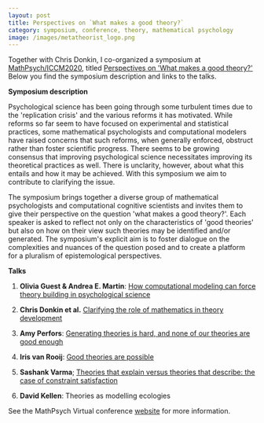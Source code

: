 ```yaml
---
layout: post
title: Perspectives on `What makes a good theory?`
category: symposium, conference, theory, mathematical psychology
image: /images/metatheorist_logo.png
---
```



Together with Chris Donkin, I co-organized a symposium at [MathPsych/ICCM2020](http://mathpsych.org/conferences/2020/), titled [Perspectives on 'What makes a good theory?'](http://mathpsych.org/conferences/2020/?p=symposia) Below you find the symposium description and links to the talks.

**Symposium description**

Psychological science has been going through some turbulent times due to the 'replication crisis' and the various reforms it has motivated. While reforms so far seem to have focused on experimental and statistical practices, some mathematical psychologists and computational modelers have raised concerns that such reforms, when generally enforced, obstruct rather than foster scientific progress. There seems to be growing consensus that improving psychological science necessitates improving its theoretical practices as well. There is unclarity, however, about what this entails and how it may be achieved. With this symposium we aim to contribute to clarifying the issue.

The symposium brings together a diverse group of mathematical psychologists and computational cognitive scientists and invites them to give their perspective on the question 'what makes a good theory?'. Each speaker is asked to reflect not only on the characteristics of 'good theories' but also on how on their view such theories may be identified and/or generated. The symposium's explicit aim is to foster dialogue on the complexities and nuances of the question posed and to create a platform for a pluralism of epistemological perspectives.

**Talks**

1. **Olivia Guest & Andrea E. Martin**: [How computational modeling can force theory building in psychological science](https://www.youtube.com/watch?v=8Aa9_6ahO48&feature=emb_logo)

2. **Chris Donkin et al.** [Clarifying the role of mathematics in theory development](https://youtu.be/6Q8rRabXJb4)

3. **Amy Perfors**: [Generating theories is hard, and none of our theories are good enough](https://www.youtube.com/watch?v=NFIQp_gMumM)

4. **Iris van Rooij**: [Good theories are possible](https://www.youtube.com/watch?v=XXhRyRW630Y)

5. **Sashank Varma**; [Theories that explain versus theories that describe: the case of constraint satisfaction](https://youtu.be/3lPX1SuDS-Q)

6. **David Kellen**: Theories as modelling ecologies

See the MathPsych Virtual conference [website](https://virtual.mathpsych.org) for more information.
